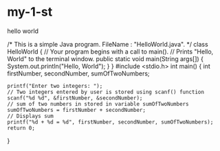 # my-1-st
hello world

/* This is a simple Java program. 
   FileName : "HelloWorld.java". */
class HelloWorld 
{ 
    // Your program begins with a call to main(). 
    // Prints "Hello, World" to the terminal window. 
    public static void main(String args[]) 
    { 
        System.out.println("Hello, World"); 
    } 
} 
#include <stdio.h>
int main()
{
    int firstNumber, secondNumber, sumOfTwoNumbers;
    
    printf("Enter two integers: ");
    // Two integers entered by user is stored using scanf() function
    scanf("%d %d", &firstNumber, &secondNumber);
    // sum of two numbers in stored in variable sumOfTwoNumbers
    sumOfTwoNumbers = firstNumber + secondNumber;
    // Displays sum      
    printf("%d + %d = %d", firstNumber, secondNumber, sumOfTwoNumbers);
    return 0;
}
